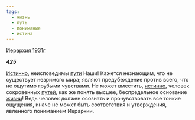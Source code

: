 ```yaml
---
tags:
  - жизнь
  - путь
  - понимание
  - истина
---
```

[Иерархия 1931г](https://127.0.0.1:4002/agni/1931)

___425___

[Истинно](../../../tags/#истина), неисповедимы [пути](../../../tags/#путь) Наши! Кажется незнающим, что не существует незримого мира; являют предубеждение против всего, что не ощутимо грубыми чувствами. Не может вместить, [истинно](../../../tags/#истина), человек сокровенных [путей](../../../tags/#путь), как же понять высшее, беспредельное основание [жизни](../../../tags/#жизнь)! Ведь человек должен осознать и прочувствовать все тонкие ощущения, иначе не может быть соответствия и утверждения, явленного пониманием Иерархии.   

